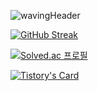
![wavingHeader](https://capsule-render.vercel.app/api?type=waving&height=200&text=Hello%20%20I'm%20Charlotte!&fontAlign=80&fontAlignY=40&color=gradient)

<!--
[GitHub stats](https://github-readme-stats.vercel.app/api?username=devCharlotte&include_all_commits=true&show_icons=true&theme=radical)
-->

[![GitHub Streak](https://streak-stats.demolab.com/?user=devCharlotte&theme=highcontrast)](https://git.io/streak-stats)

[![Solved.ac
프로필](http://mazassumnida.wtf/api/v2/generate_badge?boj=devcharlotte)](https://solved.ac/devcharlotte)

[![Tistory's Card](https://github-readme-tistory-card.vercel.app/api?name={dev-charlotte}&postId={default})](https://github.com/loosie/github-readme-tistory-card)

